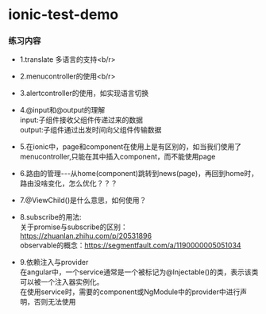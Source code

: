 # ionic-test-demo

### 练习内容
* 1.translate  多语言的支持<b/r>

* 2.menucontroller的使用<b/r>

* 3.alertcontroller的使用，如实现语言切换<br/>

* 4.@input和@output的理解<br/>
    input:子组件接收父组件传递过来的数据<br/>
    output:子组件通过出发时间向父组件传输数据<br/>

* 5.在ionic中，page和component在使用上是有区别的，如当我们使用了menucontroller,只能在其中插入component，而不能使用page<br/>

* 6.路由的管理---从home(component)跳转到news(page)，再回到home时，路由没啥变化，怎么优化？？？<br/>

* 7.@ViewChild()是什么意思，如何使用？<br/>

* 8.subscribe的用法:<br/>
    关于promise与subscribe的区别：https://zhuanlan.zhihu.com/p/20531896 <br/>
    observable的概念：https://segmentfault.com/a/1190000005051034 <br/>

* 9.依赖注入与provider<br/>
    在angular中，一个service通常是一个被标记为@Injectable()的类，表示该类可以被一个注入器实例化。<br/>
    在使用service时，需要的component或NgModule中的provider中进行声明，否则无法使用<br/>



